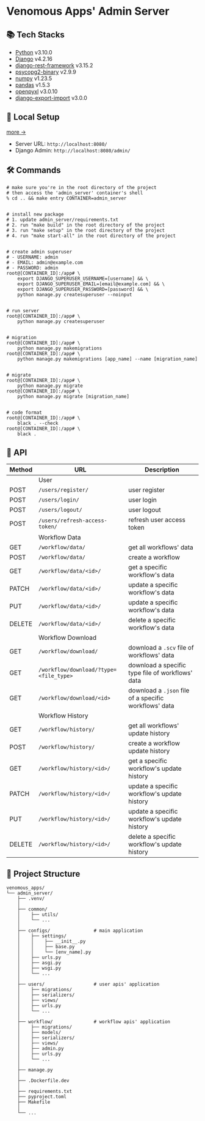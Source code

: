 # Venomous Apps' Admin Server

## 📚 Tech Stacks

- [Python]() v3.10.0
- [Django]() v4.2.16
- [django-rest-framework]() v3.15.2
- [psycopg2-binary]() v2.9.9
- [numpy]() v1.23.5
- [pandas]() v1.5.3
- [openpyxl]() v3.0.10
- [django-export-import]() v3.0.0

## 🚀 Local Setup

[more →](../README.md)

- Server URL: `http://localhost:8080/`
- Django Admin: `http://localhost:8080/admin/`

## 🛠 Commands

```shell
# make sure you're in the root directory of the project
# then access the 'admin_server' container's shell
% cd .. && make entry CONTAINER=admin_server


# install new package
# 1. update admin_server/requirements.txt
# 2. run "make build" in the root directory of the project
# 3. run "make setup" in the root directory of the project
# 4. run "make start-all" in the root directory of the project


# create admin superuser
# - USERNAME: admin
# - EMAIL: admin@example.com
# - PASSWORD: admin
root@[CONTAINER_ID]:/app# \
    export DJANGO_SUPERUSER_USERNAME=[username] && \
    export DJANGO_SUPERUSER_EMAIL=[email@example.com] && \
    export DJANGO_SUPERUSER_PASSWORD=[password] && \
    python manage.py createsuperuser --noinput


# run server
root@[CONTAINER_ID]:/app# \
    python manage.py createsuperuser


# migration
root@[CONTAINER_ID]:/app# \
    python manage.py makemigrations
root@[CONTAINER_ID]:/app# \
    python manage.py makemigrations [app_name] --name [migration_name]


# migrate
root@[CONTAINER_ID]:/app# \
    python manage.py migrate
root@[CONTAINER_ID]:/app# \
    python manage.py migrate [migration_name]


# code format
root@[CONTAINER_ID]:/app# \
    black . --check
root@[CONTAINER_ID]:/app# \
    black .
```

## 🔗 API

| Method | URL                                    | Description                                           |
| ------ | -------------------------------------- | ----------------------------------------------------- |
|        | User                                   |                                                       |
| POST   | `/users/register/`                     | user register                                         |
| POST   | `/users/login/`                        | user login                                            |
| POST   | `/users/logout/`                       | user logout                                           |
| POST   | `/users/refresh-access-token/`         | refresh user access token                             |
|        | Workflow Data                          |                                                       |
| GET    | `/workflow/data/`                      | get all workflows' data                               |
| POST   | `/workflow/data/`                      | create a workflow                                     |
| GET    | `/workflow/data/<id>/`                 | get a specific workflow's data                        |
| PATCH  | `/workflow/data/<id>/`                 | update a specific workflow's data                     |
| PUT    | `/workflow/data/<id>/`                 | update a specific workflow's data                     |
| DELETE | `/workflow/data/<id>/`                 | delete a specific workflow's data                     |
|        | Workflow Download                      |                                                       |
| GET    | `/workflow/download/`                  | download a `.scv` file of workflows' data             |
| GET    | `/workflow/download/?type=<file_type>` | download a specific type file of workflows' data      |
| GET    | `/workflow/download/<id>`              | download a `.json` file of a specific workflows' data |
|        | Workflow History                       |                                                       |
| GET    | `/workflow/history/`                   | get all workflows' update history                     |
| POST   | `/workflow/history/`                   | create a workflow update history                      |
| GET    | `/workflow/history/<id>/`              | get a specific workflow's update history              |
| PATCH  | `/workflow/history/<id>/`              | update a specific workflow's update history           |
| PUT    | `/workflow/history/<id>/`              | update a specific workflow's update history           |
| DELETE | `/workflow/history/<id>/`              | delete a specific workflow's update history           |

## 📂 Project Structure

```shell
venomous_apps/
└── admin_server/
    ├── .venv/
    │
    ├── common/
    │    ├── utils/
    │    └── ...
    │
    ├── configs/                # main application
    │    ├── settings/
    │    │    ├── __init__.py
    │    │    ├── base.py
    │    │    └── [env_name].py
    │    ├── urls.py
    │    ├── asgi.py
    │    ├── wsgi.py
    │    └── ...
    │
    ├── users/                  # user apis' application
    │    ├── migrations/
    │    ├── serializers/
    │    ├── views/
    │    ├── urls.py
    │    └── ...
    │
    ├── workflow/               # workflow apis' application
    │    ├── migrations/
    │    ├── models/
    │    ├── serializers/
    │    ├── views/
    │    ├── admin.py
    │    ├── urls.py
    │    └── ...
    │
    ├── manage.py
    │
    ├── .Dockerfile.dev
    │
    ├── requirements.txt
    ├── pyproject.toml
    ├── Makefile
    │
    └── ...
```
